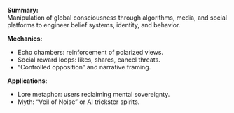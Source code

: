 **Summary:**  
Manipulation of global consciousness through algorithms, media, and social platforms to engineer belief systems, identity, and behavior.

**Mechanics:**

- Echo chambers: reinforcement of polarized views.
- Social reward loops: likes, shares, cancel threats.
- “Controlled opposition” and narrative framing.

**Applications:**

- Lore metaphor: users reclaiming mental sovereignty.
- Myth: “Veil of Noise” or AI trickster spirits.